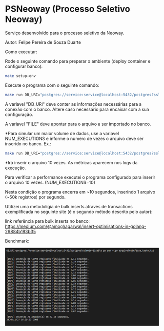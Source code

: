 # PSNeoway (Processo Seletivo Neoway)
Serviço desenvolvido para o processo seletivo da Neoway.

Autor: Felipe Pereira de Souza Duarte




Como executar:

Rode o seguinte comando para preparar o ambiente (deploy container e configurar banco):

```sh
make setup-env
```

Execute o programa com o seguinte comando:

```sh
make run DB_URI="postgres://service:service@localhost:5432/postgres?sslmode=disable" FILE="arquivoTeste/base_teste.txt"
```

A variavel "DB_URI" deve conter as informações necessárias para a conexão com o banco. Altere caso necessário para encaixar com a sua configuração.

A variavel "FILE" deve apontar para o arquivo a ser importado no banco.

*Para simular um maior volume de dados, use a variavel NUM_EXECUTIONS e informe o numero de vezes o arquivo deve ser inserido no banco. Ex.:

```sh
make run DB_URI="postgres://service:service@localhost:5432/postgres?sslmode=disable" FILE=arquivoTeste/base_teste.txt NUM_EXECUTIONS=10
```

*Irá inserir o arquivo 10 vezes. As métricas aparecem nos logs da execução.

Para verificar a performance executei o programa configurado para inserir o arquivo 10 vezes. (NUM_EXECUTIONS=10)

Nesta condição o programa encerra em ~10 segundos, inserindo 1 arquivo (~50k registros) por segundo.

Utitizei uma metodoligia de bulk inserts através de transactions exemplificada no seguinte site (é o segundo método descrito pelo autor):

link referência para bulk inserts no banco: https://medium.com/@amoghagarwal/insert-optimisations-in-golang-26884b183b35

Benchmark:

![alt text](https://github.com/FelipeDu/PSNeoway/blob/main/benchmark/benchmark20execs.png?raw=true)
